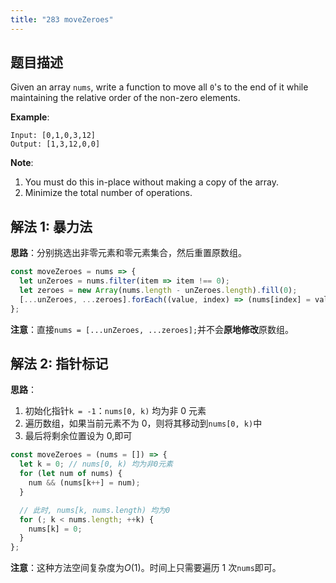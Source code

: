 ```yaml
---
title: "283 moveZeroes"
---
```


## 题目描述

Given an array `nums`, write a function to move all `0`'s to the end of it while maintaining the relative order of the non-zero elements.

**Example**:

```
Input: [0,1,0,3,12]
Output: [1,3,12,0,0]
```

**Note**:

1. You must do this in-place without making a copy of the array.
2. Minimize the total number of operations.

## 解法 1: 暴力法

**思路**：分别挑选出非零元素和零元素集合，然后重置原数组。

```javascript
const moveZeroes = nums => {
  let unZeroes = nums.filter(item => item !== 0);
  let zeroes = new Array(nums.length - unZeroes.length).fill(0);
  [...unZeroes, ...zeroes].forEach((value, index) => (nums[index] = value));
};
```

**注意**：直接`nums = [...unZeroes, ...zeroes];`并不会**原地修改**原数组。

## 解法 2: 指针标记

**思路**：

1. 初始化指针`k = -1`：`nums[0, k)` 均为非 0 元素
2. 遍历数组，如果当前元素不为 0，则将其移动到`nums[0, k)`中
3. 最后将剩余位置设为 0,即可

```javascript
const moveZeroes = (nums = []) => {
  let k = 0; // nums[0, k) 均为非0元素
  for (let num of nums) {
    num && (nums[k++] = num);
  }

  // 此时, nums[k, nums.length) 均为0
  for (; k < nums.length; ++k) {
    nums[k] = 0;
  }
};
```

**注意**：这种方法空间复杂度为$O(1)$。时间上只需要遍历 1 次`nums`即可。
